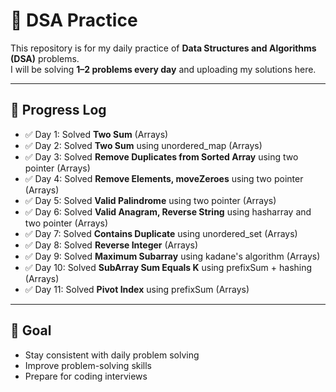 # 📘 DSA Practice

This repository is for my daily practice of **Data Structures and Algorithms (DSA)** problems.  
I will be solving **1–2 problems every day** and uploading my solutions here.

---

## 🚀 Progress Log

- ✅ Day 1: Solved **Two Sum** (Arrays)
- ✅ Day 2: Solved **Two Sum** using unordered_map (Arrays)
- ✅ Day 3: Solved **Remove Duplicates from Sorted Array** using two pointer (Arrays)
- ✅ Day 4: Solved **Remove Elements, moveZeroes** using two pointer (Arrays)
- ✅ Day 5: Solved **Valid Palindrome** using two pointer (Arrays)
- ✅ Day 6: Solved **Valid Anagram, Reverse String** using hasharray and two pointer (Arrays)
- ✅ Day 7: Solved **Contains Duplicate** using unordered_set (Arrays)
- ✅ Day 8: Solved **Reverse Integer** (Arrays)
- ✅ Day 9: Solved **Maximum Subarray** using kadane's algorithm (Arrays)
- ✅ Day 10: Solved **SubArray Sum Equals K** using prefixSum + hashing (Arrays)
- ✅ Day 11: Solved **Pivot Index** using prefixSum (Arrays)





---

## 🎯 Goal

- Stay consistent with daily problem solving
- Improve problem-solving skills
- Prepare for coding interviews
